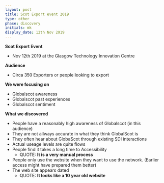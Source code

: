 ```yaml
---
layout: post
title: Scot Export event 2019
type: other
phase: discovery
initials: mk
display_date: 12th Nov 2019
---
```


**Scot Export Event**
- Nov 12th 2019 at the Glasgow Technology Innovation Centre

**Audience**
- Circa 350 Exporters or people looking to export

**We were focusing on**
- Globalscot awareness
- Globalscot past experiences
- Globalscot sentiment

**What we discovered**
- People have a reasonably high awareness of Globalscot (in this audience)
- They are not allways accurate in what they think GlobalScot is
- They often hear about GlobaScot through existing SDI interactions
- Actual useage levels are quite flows
- People find it takes a long time to Accessibility
  - QUOTE: **It is a very manual process**
- People only use the website when they want to use the network. (Earlier access might have prepared them better)
- The web site appears dated
  - QUOTE: **It looks like a 10 year old website**

<!--more-->
